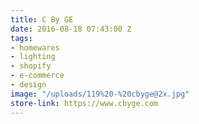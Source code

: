```yaml
---
title: C By GE
date: 2016-08-18 07:43:00 Z
tags:
- homewares
- lighting
- shopify
- e-commerce
- design
image: "/uploads/119%20-%20cbyge@2x.jpg"
store-link: https://www.cbyge.com
---
```


